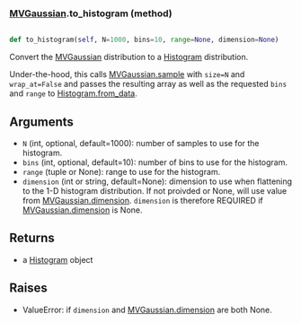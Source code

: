 ### [MVGaussian](MVGaussian.md).to_histogram (method)


```py

def to_histogram(self, N=1000, bins=10, range=None, dimension=None)

```



Convert the [MVGaussian](MVGaussian.md) distribution to a [Histogram](Histogram.md) distribution.

Under-the-hood, this calls [MVGaussian.sample](MVGaussian.sample.md) with `size=N` and `wrap_at=False`
and passes the resulting array as well as the requested `bins` and `range`
to [Histogram.from_data](Histogram.from_data.md).

Arguments
-----------
* `N` (int, optional, default=1000): number of samples to use for
    the histogram.
* `bins` (int, optional, default=10): number of bins to use for the
    histogram.
* `range` (tuple or None): range to use for the histogram.
* `dimension` (int or string, default=None): dimension to use
    when flattening to the 1-D histogram distribution. If not proivded
    or None, will use value from [MVGaussian.dimension](MVGaussian.dimension.md).  `dimension` is
    therefore REQUIRED if [MVGaussian.dimension](MVGaussian.dimension.md) is None.

Returns
--------
* a [Histogram](Histogram.md) object

Raises
---------
* ValueError: if `dimension` and [MVGaussian.dimension](MVGaussian.dimension.md) are both None.

